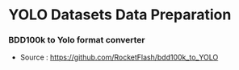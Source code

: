 # YOLO Datasets Data Preparation

### BDD100k to Yolo format converter
- Source : https://github.com/RocketFlash/bdd100k_to_YOLO

